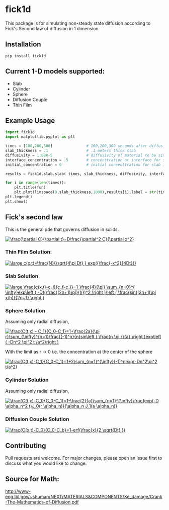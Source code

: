 # fick1d


This package is for simulating non-steady state diffusion according to Fick's Second law of diffusion in 1 dimension.

## Installation

```
pip install fick1d
```

## Current 1-D models supported:

 - Slab
 - Cylinder
 - Sphere
 - Diffusion Couple
 - Thin Film


## Example Usage

```python
import fick1d
import matplotlib.pyplot as plt

times = [100,200,300]               # 100,200,300 seconds after diffusion starts
slab_thickness = .1                 # .1 meters thick slab
diffusivity = 1.88e-5               # diffusivity of material to be simulated in m^2/s
interface_concentration = .5        # concenttration at interface for slab in m^2/s
initial_concentration = 0           # initial concenttration for slab in m^2/s

results = fick1d.slab.slab( times, slab_thickness, diffusivity, interface_concentration, initial_concentraton)

for i in range(len(times)):
    plt.title(fun)
    plt.plot(linspace(0,slab_thickness,1000),results[i],label = str(times[i]))
plt.legend()
plt.show()
```

## Fick's second law

This is the general pde that governs diffusion in solids. 

<a href="https://www.codecogs.com/eqnedit.php?latex=\frac{\partial&space;C}{\partial&space;t}=D\frac{\partial^2&space;C}{\partial&space;x^2}" target="_blank"><img src="https://latex.codecogs.com/gif.latex?\frac{\partial&space;C}{\partial&space;t}=D\frac{\partial^2&space;C}{\partial&space;x^2}" title="\frac{\partial C}{\partial t}=D\frac{\partial^2 C}{\partial x^2}" /></a>

### Thin Film Solution:

<a href="https://www.codecogs.com/eqnedit.php?latex=\large&space;c(x,t)=\frac{N}{\sqrt{4\pi&space;Dt}&space;}&space;exp({\frac{-x^2}{4Dt}})" target="_blank"><img src="https://latex.codecogs.com/gif.latex?\large&space;c(x,t)=\frac{N}{\sqrt{4\pi&space;Dt}&space;}&space;exp({\frac{-x^2}{4Dt}})" title="\large c(x,t)=\frac{N}{\sqrt{4\pi Dt} } exp({\frac{-x^2}{4Dt}})" /></a>

### Slab Solution

<a href="https://www.codecogs.com/eqnedit.php?latex=\large&space;\frac{c(x,t)-c_i}{c_f-c_i}=1-\frac{4}{\pi}&space;\sum_{n=0}^{&space;\infty}exp\left&space;(&space;-Dt(\frac{(2n&plus;1)\pi}{h})^2&space;\right&space;)\left&space;(&space;\frac{sin((2n&plus;1)\pi&space;x/h)}{2n&plus;1}&space;\right&space;)" target="_blank"><img src="https://latex.codecogs.com/gif.latex?\large&space;\frac{c(x,t)-c_i}{c_f-c_i}=1-\frac{4}{\pi}&space;\sum_{n=0}^{&space;\infty}exp\left&space;(&space;-Dt(\frac{(2n&plus;1)\pi}{h})^2&space;\right&space;)\left&space;(&space;\frac{sin((2n&plus;1)\pi&space;x/h)}{2n&plus;1}&space;\right&space;)" title="\large \frac{c(x,t)-c_i}{c_f-c_i}=1-\frac{4}{\pi} \sum_{n=0}^{ \infty}exp\left ( -Dt(\frac{(2n+1)\pi}{h})^2 \right )\left ( \frac{sin((2n+1)\pi x/h)}{2n+1} \right )" /></a>

### Sphere Solution

Assuming only radial diffusion,

<a href="https://www.codecogs.com/eqnedit.php?latex=\frac{C(t,x)&space;-&space;C_1}{C_0-C_1}=1&plus;\frac{2a}{\pi&space;r}\sum_{\infty}^{n=1}\frac{(-1)^n}{n}sin\left&space;(&space;\frac{n&space;\pi&space;r}{a}&space;\right&space;)exp\left&space;(&space;-Dn^2&space;\pi^2&space;t&space;/a^2\right&space;)" target="_blank"><img src="https://latex.codecogs.com/gif.latex?\frac{C(t,x)&space;-&space;C_1}{C_0-C_1}=1&plus;\frac{2a}{\pi&space;r}\sum_{\infty}^{n=1}\frac{(-1)^n}{n}sin\left&space;(&space;\frac{n&space;\pi&space;r}{a}&space;\right&space;)exp\left&space;(&space;-Dn^2&space;\pi^2&space;t&space;/a^2\right&space;)" title="\frac{C(t,x) - C_1}{C_0-C_1}=1+\frac{2a}{\pi r}\sum_{\infty}^{n=1}\frac{(-1)^n}{n}sin\left ( \frac{n \pi r}{a} \right )exp\left ( -Dn^2 \pi^2 t /a^2\right )" /></a>

With the limit as r -> 0 i.e. the concentration at the center of the sphere

<a href="https://www.codecogs.com/eqnedit.php?latex=\frac{C(t,x)-C_1}{C_0-C_1}=1&plus;2\sum_{n=1}^{\infty}(-1)^nexp(-Dn^2\pi^2&space;t/a^2)" target="_blank"><img src="https://latex.codecogs.com/gif.latex?\frac{C(t,x)-C_1}{C_0-C_1}=1&plus;2\sum_{n=1}^{\infty}(-1)^nexp(-Dn^2\pi^2&space;t/a^2)" title="\frac{C(t,x)-C_1}{C_0-C_1}=1+2\sum_{n=1}^{\infty}(-1)^nexp(-Dn^2\pi^2 t/a^2)" /></a>

### Cylinder Solution

Assuming only radial diffusion,

<a href="https://www.codecogs.com/eqnedit.php?latex=\frac{C(t,x)-C_1}{C_0-C_1}=1-\frac{2}{a}\sum_{n=1}^{\infty}\frac{exp(-D&space;\alpha_n^2&space;t)J_0(r&space;\alpha_n)}{\alpha_n&space;J_1(a&space;\alpha_n)}" target="_blank"><img src="https://latex.codecogs.com/gif.latex?\frac{C(t,x)-C_1}{C_0-C_1}=1-\frac{2}{a}\sum_{n=1}^{\infty}\frac{exp(-D&space;\alpha_n^2&space;t)J_0(r&space;\alpha_n)}{\alpha_n&space;J_1(a&space;\alpha_n)}" title="\frac{C(t,x)-C_1}{C_0-C_1}=1-\frac{2}{a}\sum_{n=1}^{\infty}\frac{exp(-D \alpha_n^2 t)J_0(r \alpha_n)}{\alpha_n J_1(a \alpha_n)}" /></a>

### Diffusion Couple Solution

<a href="https://www.codecogs.com/eqnedit.php?latex=\frac{C(t,x)-C_0}{C_0-C_b}=1-erf(\frac{x}{2&space;\sqrt{Dt}&space;})" target="_blank"><img src="https://latex.codecogs.com/gif.latex?\frac{C(t,x)-C_0}{C_0-C_b}=1-erf(\frac{x}{2&space;\sqrt{Dt}&space;})" title="\frac{C(x,t)-C_0}{C_0-C_b}=1-erf(\frac{x}{2 \sqrt{Dt} })" /></a>

## Contributing
Pull requests are welcome. For major changes, please open an issue first to discuss what you would like to change.

## Source for Math:

http://www-eng.lbl.gov/~shuman/NEXT/MATERIALS&COMPONENTS/Xe_damage/Crank-The-Mathematics-of-Diffusion.pdf
